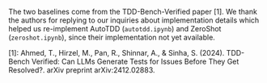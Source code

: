 The two baselines come from the TDD-Bench-Verified paper [1]. We thank the authors for replying to our inquiries about implementation details which helped us re-implement AutoTDD (`autotdd.ipynb`) and ZeroShot (`zeroshot.ipynb`), since their implementation not yet available.

[1]: Ahmed, T., Hirzel, M., Pan, R., Shinnar, A., & Sinha, S. (2024). TDD-Bench Verified: Can LLMs Generate Tests for Issues Before They Get Resolved?. arXiv preprint arXiv:2412.02883.